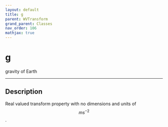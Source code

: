 ```yaml
---
layout: default
title: g
parent: WVTransform
grand_parent: Classes
nav_order: 106
mathjax: true
---
```


#  g

gravity of Earth


---

## Description
Real valued transform property with no dimensions and units of $$m s^{-2}$$.

